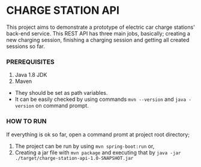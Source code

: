 # CHARGE STATION API

This project aims to demonstrate a prototype of electric car charge stations' back-end service. 
This REST API has three main jobs, basically; creating a new charging session, finishing a charging 
session and getting all created sessions so far.
    

### PREREQUISITES

1) Java 1.8 JDK
2) Maven 

* They should be set as path variables.
* It can be easily checked by using commands `mvn --version` and `java -version` on command prompt. 
   


### HOW TO RUN

If everything is ok so far, open a command promt at project root directory;
1) The project can be run by using `mvn spring-boot:run` or,
2) Creating a jar file with `mvn package` and executing that by `java -jar ./target/charge-station-api-1.0-SNAPSHOT.jar`